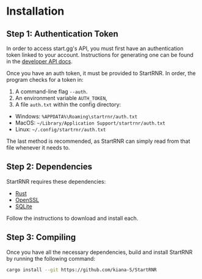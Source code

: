 # Installation

## Step 1: Authentication Token

In order to access start.gg's API, you must first have an authentication token
linked to your account. Instructions for generating one can be found in the
[developer API docs](https://developer.start.gg/docs/authentication).

Once you have an auth token, it must be provided to StartRNR. In order, the
program checks for a token in:

1. A command-line flag `--auth`.
2. An environment variable `AUTH_TOKEN`,
3. A file `auth.txt` within the config directory:
  - Windows: `%APPDATA%\Roaming\startrnr/auth.txt`
  - MacOS: `~/Library/Application Support/startrnr/auth.txt`
  - Linux: `~/.config/startrnr/auth.txt`

The last method is recommended, as StartRNR can simply read from that file
whenever it needs to.

## Step 2: Dependencies

StartRNR requires these dependencies:

- [Rust](https://www.rust-lang.org/tools/install)
- [OpenSSL](https://github.com/openssl/openssl#build-and-install)
- [SQLite](https://www.sqlite.org/download.html)

Follow the instructions to download and install each.

## Step 3: Compiling

Once you have all the necessary dependencies, build and install StartRNR by
running the following command:

``` sh
cargo install --git https://github.com/kiana-S/StartRNR
```


